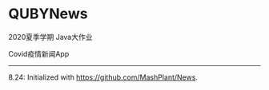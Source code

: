 # QUBYNews

2020夏季学期 Java大作业 

Covid疫情新闻App

---

8.24: Initialized with https://github.com/MashPlant/News.